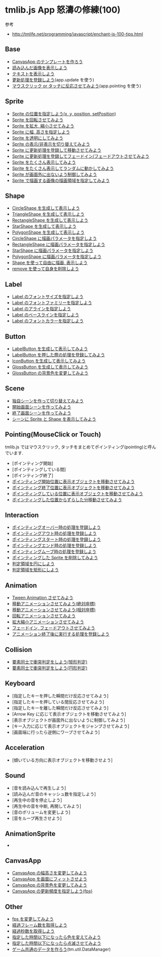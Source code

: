 # tmlib.js App 怒濤の修練(100)

参考

- <http://tmlife.net/programming/javascript/enchant-js-100-tips.html>


## Base
- [CanvasApp のテンプレートを作ろう](bbbbb)
- [読み込んだ画像を表示しよう](bbbbbbbbbb)
- [テキストを表示しよう](bbbbbbbbbb)
- [更新処理を登録しよう](bbbbbbbbbb)(app.update を使う)
- [マウスクリック or タッチに反応させてみよう](bbbbbbbbbb)(app.pointing を使う)


## Sprite
- [Sprite の位置を指定しよう(x, y, position, setPosition)](aaaaaaaaaaa)
- [Sprite を回転させてみよう](aaaaaaaaaaa)
- [Sprite を拡大, 縮小させてみよう](aaaaaaaaaaa)
- [Sprite に幅, 高さを指定しよう](bbbbbbbbbb)
- [Sprite を透明にしてみよう](aaaaaaaaaaa)
- [Sprite の表示/非表示を切り替えてみよう](aaaaaaaaaaa)
- [Sprite に更新処理を登録して移動させてみよう](aaaaaaaaaaa)
- [Sprite に更新処理を登録してフェードイン/フェードアウトさせてみよう](aaaaaaaaaaa)
- [Sprite をたくさん表示してみよう](aaaaaaaaa)
- [Sprite をたくさん表示してランダムに動かしてみよう](aaaaaaaaa)
- [Sprite が画面外に出ないよう制御してみよう](aaaaaaaaaaa)
- [Sprite で描画する画像の描画領域を指定してみよう](aaaaaaaaaaa)


## Shape
- [CircleShape を生成して表示しよう](aaaaaaaaa)
- [TriangleShape を生成して表示しよう](aaaaaaaaa)
- [RectangleShape を生成して表示しよう](aaaaaaaaa)
- [StarShape を生成して表示しよう](aaaaaaaaa)
- [PolygonShape を生成して表示しよう](aaaaaaaaa)
- [CircleShape に描画パラメータを指定しよう](aaaaaaaaa)
- [RectangleShape に描画パラメータを指定しよう](aaaaaaaaa)
- [StarShape に描画パラメータを指定しよう](aaaaaaaaa)
- [PolygonShape に描画パラメータを指定しよう](aaaaaaaaa)
- [Shape を使って自由に描画, 表示しよう](aaaaaaaaa)
- [remove を使って自身を削除しよう](aaaaaaaaa)


## Label
- [Label のフォントサイズを指定しよう](aaaaaaaaa)
- [Label のフォントファミリーを指定しよう](aaaaaaaaa)
- [Label のアラインを指定しよう](aaaaaaaaa)
- [Label のベースラインを指定しよう](aaaaaaaaa)
- [Label のフォントカラーを指定しよう](aaaaaaaaa)


## Button
- [LabelButton を生成して表示してみよう](aaaaaaaaa)
- [LabelButton を押した際の処理を登録してみよう](aaaaaaaaa)
- [IconButton を生成して表示してみよう](aaaaaaaaa)
- [GlossButton を生成して表示してみよう](aaaaaaaaa)
- [GlossButton の背景色を変更してみよう](aaaaaaaaa)


## Scene
- [独自シーンを作って切り替えてみよう](aaaaaaaaa)
- [開始画面シーンを作ってみよう](aaaaaaaaa)
- [終了画面シーンを作ってみよう](aaaaaaaaa)
- [シーンに Sprite と Shape を表示してみよう](aaaaaaaaa)


## Pointing(MouseClick or Touch)

tmlib.js ではマウスクリック, タッチをまとめてポインティング(pointing)と呼んでいます.

- [ポインティング開始]
- [ポインティングしている間]
- [ポインティング終了]
- [ポインティング開始位置に表示オブジェクトを移動させてみよう](AAAAAAAAAA)
- [ポインティング終了位置に表示オブジェクトを移動させてみよう](AAAAAAAAAA)
- [ポインティングしている位置に表示オブジェクトを移動させてみよう](AAAAAAAAAA)
- [ポインティングした位置からずらした分移動させてみよう](AAAAAAAAAA)


## Interaction
- [ポインティングオーバー時の処理を登録しよう](AAAAAAAAAA)
- [ポインティングアウト時の処理を登録しよう](AAAAAAAAAA)
- [ポインティングスタート時の処理を登録しよう](AAAAAAAAAA)
- [ポインティングエンド時の処理を登録しよう](AAAAAAAAAA)
- [ポインティングムーブ時の処理を登録しよう](AAAAAAAAAA)
- [ポインティングした Sprite を削除してみよう](AAAAAAAAAA)
- [判定領域を円にしよう](AAAAAAAAAA)
- [判定領域を矩形にしよう](AAAAAAAAAA)


## Animation
- [Tween Animation させてみよう](AAAAAAA)
- [移動アニメーションさせてみよう(絶対座標)](AAAAAA)
- [移動アニメーションさせてみよう(相対座標)](AAAAAAAA)
- [回転アニメーションさせてみよう](AAAAAAA)
- [拡大縮小アニメーションさせてみよう](AAAAAAAAA)
- [フェードイン, フェードアウトさせてみよう](AAAAAAAA)
- [アニメーション終了後に実行する処理を登録しよう](AAAAAAAAA)

## Collision
- [要素同士で衝突判定をしよう(矩形判定)](AAAAAAAAA)
- [要素同士で衝突判定をしよう(円形判定)](AAAAAAAAA)


## Keyboard

- [指定したキーを押した瞬間だけ反応させてみよう]
- [指定したキーを押している間反応させてみよう]
- [指定したキーを離した瞬間だけ反応させてみよう]
- [Arrow Key に応じて表示オブジェクトを移動させてみよう]
- [表示オブジェクトが画面外に出ないように制御してみよう]
- [キー入力に応じて表示オブジェクトをジャンプさせてみよう]
- [画面端に行ったら逆側にワープさせてみよう]


## Acceleration

- [傾いている方向に表示オブジェクトを移動させよう]


## Sound

- [音を読み込んで再生しよう]
- [読み込んだ音のキャッシュ数を指定しよう]
- [再生中の音を停止しよう]
- [再生中の音を中断, 再開してみよう]
- [音のボリュームを変更しよう]
- [音をループ再生させよう]


## AnimationSprite
- []()


## CanvasApp
- [CanvasApp の幅高さを変更してみよう](bbbbb)
- [CanvasApp を画面にフィットさせよう](bbbbb)
- [CanvasApp の背景色を変更してみよう](bbbbb)
- [CanvasApp の更新頻度を指定しよう(fps)](bbbbb)


## Other
- [fps を変更してみよう](aaaaaaaaa)
- [経過フレーム数を取得しよう](aaaaaaaaa)
- [経過秒数を取得しよう](aaaaaaaaa)
- [指定した時間以下になったら色を変えてみよう](aaaaaaaaa)
- [指定した時間以下になったら点滅させてみよう](aaaaaaaaa)
- [ゲーム共通のデータを作ろう](aaaaaaaaa)(tm.util.DataManager)


